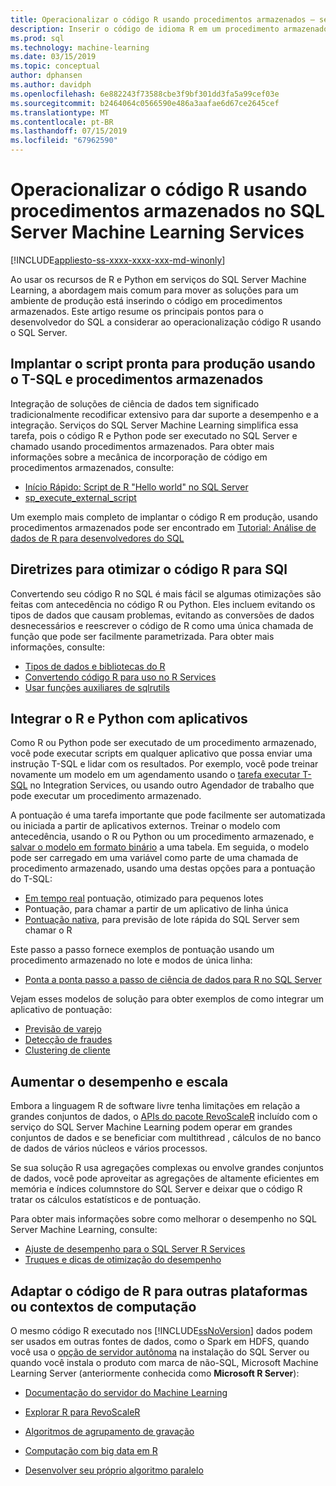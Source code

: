 ```yaml
---
title: Operacionalizar o código R usando procedimentos armazenados – serviços do SQL Server Machine Learning
description: Inserir o código de idioma R em um procedimento armazenado do SQL Server para torná-lo disponível para qualquer aplicativo cliente que têm acesso a um banco de dados do SQL Server.
ms.prod: sql
ms.technology: machine-learning
ms.date: 03/15/2019
ms.topic: conceptual
author: dphansen
ms.author: davidph
ms.openlocfilehash: 6e882243f73588cbe3f9bf301dd3fa5a99cef03e
ms.sourcegitcommit: b2464064c0566590e486a3aafae6d67ce2645cef
ms.translationtype: MT
ms.contentlocale: pt-BR
ms.lasthandoff: 07/15/2019
ms.locfileid: "67962590"
---
```

# <a name="operationalize-r-code-using-stored-procedures-in-sql-server-machine-learning-services"></a>Operacionalizar o código R usando procedimentos armazenados no SQL Server Machine Learning Services
[!INCLUDE[appliesto-ss-xxxx-xxxx-xxx-md-winonly](../../includes/appliesto-ss-xxxx-xxxx-xxx-md-winonly.md)]

Ao usar os recursos de R e Python em serviços do SQL Server Machine Learning, a abordagem mais comum para mover as soluções para um ambiente de produção está inserindo o código em procedimentos armazenados. Este artigo resume os principais pontos para o desenvolvedor do SQL a considerar ao operacionalização código R usando o SQL Server.

## <a name="deploy-production-ready-script-using-t-sql-and-stored-procedures"></a>Implantar o script pronta para produção usando o T-SQL e procedimentos armazenados

Integração de soluções de ciência de dados tem significado tradicionalmente recodificar extensivo para dar suporte a desempenho e a integração. Serviços do SQL Server Machine Learning simplifica essa tarefa, pois o código R e Python pode ser executado no SQL Server e chamado usando procedimentos armazenados. Para obter mais informações sobre a mecânica de incorporação de código em procedimentos armazenados, consulte:

+ [Início Rápido: Script de R "Hello world" no SQL Server](../../advanced-analytics/tutorials//quickstart-r-run-using-tsql.md)
+ [sp_execute_external_script](../../relational-databases/system-stored-procedures/sp-execute-external-script-transact-sql.md)

Um exemplo mais completo de implantar o código R em produção, usando procedimentos armazenados pode ser encontrado em [Tutorial: Análise de dados de R para desenvolvedores do SQL](../../advanced-analytics/tutorials/sqldev-in-database-r-for-sql-developers.md)

## <a name="guidelines-for-optimizing-r-code-for-sql"></a>Diretrizes para otimizar o código R para SQl

Convertendo seu código R no SQL é mais fácil se algumas otimizações são feitas com antecedência no código R ou Python. Eles incluem evitando os tipos de dados que causam problemas, evitando as conversões de dados desnecessários e reescrever o código de R como uma única chamada de função que pode ser facilmente parametrizada. Para obter mais informações, consulte:

+ [Tipos de dados e bibliotecas do R](r-libraries-and-data-types.md)
+ [Convertendo código R para uso no R Services](converting-r-code-for-use-in-sql-server.md)
+ [Usar funções auxiliares de sqlrutils](ref-r-sqlrutils.md)

## <a name="integrate-r-and-python-with-applications"></a>Integrar o R e Python com aplicativos

Como R ou Python pode ser executado de um procedimento armazenado, você pode executar scripts em qualquer aplicativo que possa enviar uma instrução T-SQL e lidar com os resultados. Por exemplo, você pode treinar novamente um modelo em um agendamento usando o [tarefa executar T-SQL](https://docs.microsoft.com/sql/integration-services/control-flow/execute-t-sql-statement-task) no Integration Services, ou usando outro Agendador de trabalho que pode executar um procedimento armazenado.

A pontuação é uma tarefa importante que pode facilmente ser automatizada ou iniciada a partir de aplicativos externos. Treinar o modelo com antecedência, usando o R ou Python ou um procedimento armazenado, e [salvar o modelo em formato binário](../tutorials/walkthrough-build-and-save-the-model.md) a uma tabela. Em seguida, o modelo pode ser carregado em uma variável como parte de uma chamada de procedimento armazenado, usando uma destas opções para a pontuação do T-SQL:

+ [Em tempo real](../real-time-scoring.md) pontuação, otimizado para pequenos lotes
+ Pontuação, para chamar a partir de um aplicativo de linha única
+ [Pontuação nativa](../sql-native-scoring.md), para previsão de lote rápida do SQL Server sem chamar o R

Este passo a passo fornece exemplos de pontuação usando um procedimento armazenado no lote e modos de única linha:

+ [Ponta a ponta passo a passo de ciência de dados para R no SQL Server](../tutorials/walkthrough-data-science-end-to-end-walkthrough.md)

Vejam esses modelos de solução para obter exemplos de como integrar um aplicativo de pontuação:

+ [Previsão de varejo](https://github.com/Microsoft/SQL-Server-R-Services-Samples/blob/master/RetailForecasting/Introduction.md)
+ [Detecção de fraudes](https://github.com/Microsoft/r-server-fraud-detection)
+ [Clustering de cliente](https://github.com/Microsoft/sql-server-samples/tree/master/samples/features/r-services/getting-started/customer-clustering)

## <a name="boost-performance-and-scale"></a>Aumentar o desempenho e escala

Embora a linguagem R de software livre tenha limitações em relação a grandes conjuntos de dados, o [APIs do pacote RevoScaleR](ref-r-revoscaler.md) incluído com o serviço do SQL Server Machine Learning podem operar em grandes conjuntos de dados e se beneficiar com multithread , cálculos de no banco de dados de vários núcleos e vários processos.

Se sua solução R usa agregações complexas ou envolve grandes conjuntos de dados, você pode aproveitar as agregações de altamente eficientes em memória e índices columnstore do SQL Server e deixar que o código R tratar os cálculos estatísticos e de pontuação.

Para obter mais informações sobre como melhorar o desempenho no SQL Server Machine Learning, consulte:

+ [Ajuste de desempenho para o SQL Server R Services](../../advanced-analytics/r/sql-server-r-services-performance-tuning.md)
+ [Truques e dicas de otimização do desempenho](https://gallery.cortanaintelligence.com/Tutorial/SQL-Server-Optimization-Tips-and-Tricks-for-Analytics-Services)

## <a name="adapt-r-code-for-other-platforms-or-compute-contexts"></a>Adaptar o código de R para outras plataformas ou contextos de computação

O mesmo código R executado nos [!INCLUDE[ssNoVersion](../../includes/ssnoversion-md.md)] dados podem ser usados em outras fontes de dados, como o Spark em HDFS, quando você usa o [opção de servidor autônoma](../install/sql-machine-learning-standalone-windows-install.md) na instalação do SQL Server ou quando você instala o produto com marca de não-SQL, Microsoft Machine Learning Server (anteriormente conhecida como **Microsoft R Server**):

+ [Documentação do servidor do Machine Learning](https://docs.microsoft.com/r-server/)

+ [Explorar R para RevoScaleR](https://docs.microsoft.com/r-server/r/tutorial-r-to-revoscaler)

+ [Algoritmos de agrupamento de gravação](https://docs.microsoft.com/r-server/r/how-to-developer-write-chunking-algorithms)

+ [Computação com big data em R](https://docs.microsoft.com/r-server/r/tutorial-large-data-tips)

+ [Desenvolver seu próprio algoritmo paralelo](https://docs.microsoft.com/r-server/r-reference/revopemar/pemar)

